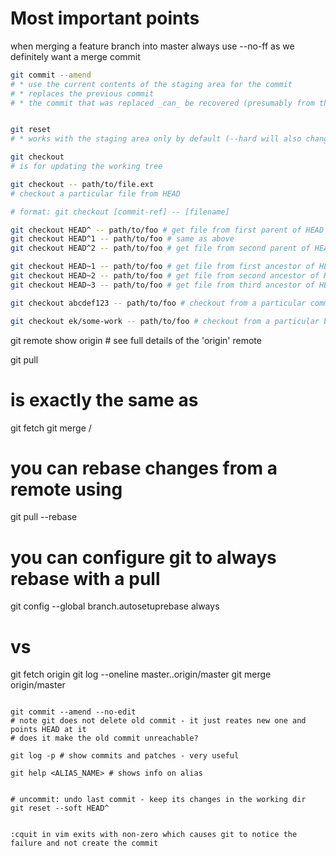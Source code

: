 # Most important points

when merging a feature branch into master always use --no-ff as we definitely
want a merge commit

```sh
git commit --amend
# * use the current contents of the staging area for the commit
# * replaces the previous commit
# * the commit that was replaced _can_ be recovered (presumably from the reflog)


git reset
# * works with the staging area only by default (--hard will also change working area)

git checkout
# is for updating the working tree

git checkout -- path/to/file.ext
# checkout a particular file from HEAD

# format: git checkout [commit-ref] -- [filename]

git checkout HEAD^ -- path/to/foo # get file from first parent of HEAD
git checkout HEAD^1 -- path/to/foo # same as above
git checkout HEAD^2 -- path/to/foo # get file from second parent of HEAD

git checkout HEAD~1 -- path/to/foo # get file from first ancestor of HEAD
git checkout HEAD~2 -- path/to/foo # get file from second ancestor of HEAD
git checkout HEAD~3 -- path/to/foo # get file from third ancestor of HEAD

git checkout abcdef123 -- path/to/foo # checkout from a particular commit

git checkout ek/some-work -- path/to/foo # checkout from a particular branch
```

git remote show origin # see full details of the 'origin' remote

git pull <remote>

# is exactly the same as

git fetch <remote> git merge <remote>/<current-branch>

# you can rebase changes from a remote using

git pull --rebase <remote>

# you can configure git to always rebase with a pull

git config --global branch.autosetuprebase always

# vs

git fetch origin git log --oneline master..origin/master git merge origin/master

```

git commit --amend --no-edit
# note git does not delete old commit - it just reates new one and points HEAD at it
# does it make the old commit unreachable?

git log -p # show commits and patches - very useful

git help <ALIAS_NAME> # shows info on alias


# uncommit: undo last commit - keep its changes in the working dir
git reset --soft HEAD^


:cquit in vim exits with non-zero which causes git to notice the failure and not create the commit
```
